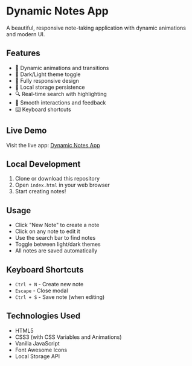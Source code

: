 # Dynamic Notes App

A beautiful, responsive note-taking application with dynamic animations and modern UI.

## Features

- 🎨 Dynamic animations and transitions
- 🌙 Dark/Light theme toggle
- 📱 Fully responsive design
- 💾 Local storage persistence
- 🔍 Real-time search with highlighting
- 🎯 Smooth interactions and feedback
- ⌨️ Keyboard shortcuts

## Live Demo

Visit the live app: [Dynamic Notes App](https://warm-zuccutto-740568.netlify.app)

## Local Development

1. Clone or download this repository
2. Open `index.html` in your web browser
3. Start creating notes!

## Usage

- Click "New Note" to create a note
- Click on any note to edit it
- Use the search bar to find notes
- Toggle between light/dark themes
- All notes are saved automatically

## Keyboard Shortcuts

- `Ctrl + N` - Create new note
- `Escape` - Close modal
- `Ctrl + S` - Save note (when editing)

## Technologies Used

- HTML5
- CSS3 (with CSS Variables and Animations)
- Vanilla JavaScript
- Font Awesome Icons
- Local Storage API
